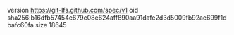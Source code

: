 version https://git-lfs.github.com/spec/v1
oid sha256:b16dfb57454e679c08e624aff890aa91dafe2d3d5009fb92ae699f1dbafc60fa
size 18645
